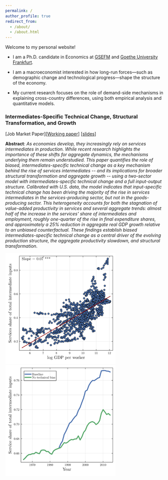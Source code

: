 ```yaml
---
permalink: /
author_profile: true
redirect_from: 
  - /about/
  - /about.html
---
```


Welcome to my personal website!

- I am a Ph.D. candidate in Economics at [GSEFM](https://www.gsefm.eu/about-us.html) and [Goethe University Frankfurt](https://www.goethe-university-frankfurt.de/en).

- I am a macroeconomist interested in how long-run forces—such as demographic change and technological progress—shape the structure of the economy. 

- My current research focuses on the role of demand-side mechanisms in explaining cross-country differences, using both empirical analysis and quantitative models.

### **Intermediates-Specific Technical Change, Structural Transformation, and Growth**   


[Job Market Paper][[Working paper](http://dmdifino.github.io/files/JMP_latest.pdf)] [[slides](http://dmdifino.github.io/files/JMP_latest_slides.pdf)]

**Abstract**: *As economies develop, they increasingly rely on services intermediates in production. While recent research highlights the importance of these shifts for aggregate dynamics, the mechanisms underlying them remain understudied. This paper quantifies the role of biased, intermediates-specific technical change as a key mechanism behind the rise of services intermediates -- and its implications for broader structural transformation and aggregate growth -- using a two-sector model with intermediates-specific technical change and a full input-output structure. Calibrated with U.S. data, the model indicates that input-specific technical change has been driving the majority of the rise in services intermediates in the services-producing sector, but not in the goods-producing sector. This heterogeneity accounts for both the stagnation of value-added productivity in services and several aggregate trends: almost half of the increase in the services' share of intermediates and employment, roughly one-quarter of the rise in final expenditure shares, and approximately a 25% reduction in aggregate real GDP growth relative to an unbiased counterfactual. These findings establish biased intermediates-specific technical change as a central driver of the evolving production structure, the aggregate productivity slowdown, and structural transformation.*

<img src="images/JMP1.svg" alt="drawing" width="350"><img src="images/JMP2.svg" alt="drawing" width="350">